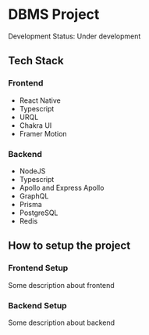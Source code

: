 # DBMS Project

Development Status: Under development

## Tech Stack

### Frontend

- React Native
- Typescript
- URQL
- Chakra UI
- Framer Motion

### Backend

- NodeJS
- Typescript
- Apollo and Express Apollo
- GraphQL
- Prisma
- PostgreSQL
- Redis

## How to setup the project

### Frontend Setup

Some description about frontend

### Backend Setup

Some description about backend

